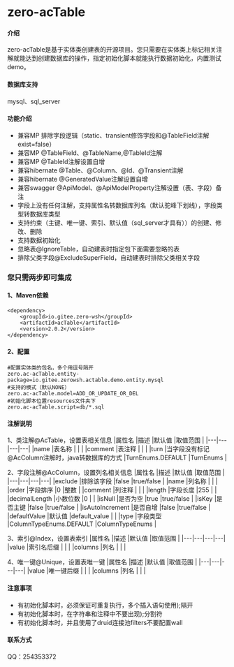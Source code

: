 # zero-acTable

#### 介绍
zero-acTable是基于实体类创建表的开源项目。您只需要在实体类上标记相关注解就能达到创建数据库的操作，指定初始化脚本就能执行数据初始化，内置测试demo。

#### 数据库支持
mysql、sql_server

#### 功能介绍
- 兼容MP 排除字段逻辑（static、transient修饰字段和@TableField注解exist=false）
- 兼容MP @TableField、@TableName,@TableId注解
- 兼容MP @TableId注解设置自增
- 兼容hibernate @Table、@Column、@Id、@Transient注解
- 兼容hibernate @GeneratedValue注解设置自增
- 兼容swagger @ApiModel、@ApiModelProperty注解设置（表、字段）备注
- 字段上没有任何注解，支持属性名转数据库列名（默认驼峰下划线），字段类型转数据库类型
- 支持约束（主键、唯一键、索引、默认值（sql_server才具有））的创建、修改、删除
- 支持数据初始化
- 忽略表@IgnoreTable，自动建表时指定包下面需要忽略的表
- 排除父类字段@ExcludeSuperField，自动建表时排除父类相关字段

### 您只需两步即可集成
#### 1、Maven依赖

```
<dependency>
	<groupId>io.gitee.zero-wsh</groupId>
	<artifactId>acTable</artifactId>
	<version>2.0.2</version>
</dependency>
```

#### 2、配置

```
#配置实体类的包名，多个用逗号隔开
zero.ac-acTable.entity-package=io.gitee.zerowsh.actable.demo.entity.mysql
#支持的模式（默认NONE）
zero.ac-acTable.model=ADD_OR_UPDATE_OR_DEL
#初始化脚本位置resources文件夹下
zero.ac-acTable.script=db/*.sql
```

#### 注解说明

1、类注解@AcTable，设置表相关信息
|属性名   |描述   |默认值   |取值范围   |
|---|---|---|---|
|name   |表名称   |   |   |
|comment   |表注释   |   |   |
|turn   |当字段没有标记@AcColumn注解时，java转数据库的方式   |TurnEnums.DEFAULT   |TurnEnums   |

2、字段注解@AcColumn，设置列名相关信息
|属性名   |描述   |默认值   |取值范围   |
|---|---|---|---|
|exclude   |排除该字段   |false   |true/false   |
|name   |列名称   |   |   |
|order   |字段排序   |0   |整数   |
|comment   |列注释   |   |   |
|length   |字段长度   |255   |   |
|decimalLength   |小数位数   |0   |   |
|isNull   |是否为空   |true   |true/false   |
|isKey   |是否主键   |false   |true/false   |
|isAutoIncrement   |是否自增   |false   |true/false   |
|defaultValue   |默认值   |default_value   |   |
|type   |字段类型   |ColumnTypeEnums.DEFAULT   |ColumnTypeEnums   |

3、索引@Index，设置表索引
|属性名   |描述   |默认值   |取值范围   |
|---|---|---|---|
|value   |索引名后缀   |   |   |
|columns   |列名   |   |   |

4、唯一键@Unique，设置表唯一键
|属性名   |描述   |默认值   |取值范围   |
|---|---|---|---|
|value   |唯一键后缀   |   |   |
|columns   |列名   |   |   |

#### 注意事项
- 有初始化脚本时，必须保证可重复执行，多个插入语句使用);隔开
- 有初始化脚本时，在字符串和注释中不要出现);分割符
- 有初始化脚本时，并且使用了druid连接池filters不要配置wall

#### 联系方式
QQ：254353372
